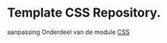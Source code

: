 # Template CSS Repository.
aanpassing
Onderdeel van de module [CSS](https://e-learning.educom.nu/essentials/CSS/intro)